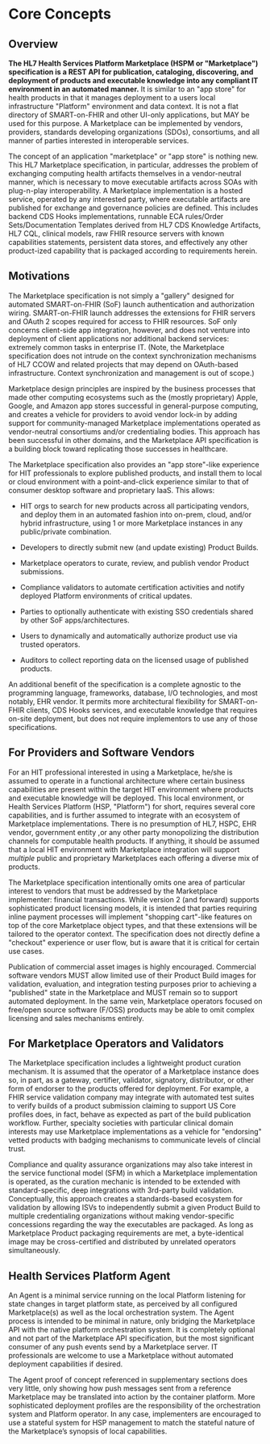 # Core Concepts

## Overview

**The HL7 Health Services Platform Marketplace (HSPM or "Marketplace") specification is a REST API for publication, cataloging, discovering, and deployment of products and executable knowledge into any compliant IT environment in an automated manner.** It is similar to an "app store" for health products in that it manages deployment to a users local infrastructure "Platform" environment and data context. It is not a flat directory of SMART-on-FHIR and other UI-only applications, but MAY be used for this purpose. A Marketplace can be implemented by vendors, providers, standards developing organizations (SDOs), consortiums, and all manner of parties interested in interoperable services.

The concept of an application "marketplace" or "app store" is nothing new. This HL7 Marketplace specification, in particular, addresses the problem of exchanging computing health artifacts themselves in a vendor-neutral manner, which is necessary to move executable artifacts across SOAs with plug-n-play interoperability. A Marketplace implementation is a hosted service, operated by any interested party, where executable artifacts are published for exchange and governance policies are defined. This includes backend CDS Hooks implementations, runnable ECA rules/Order Sets/Documentation Templates derived from HL7 CDS Knowledge Artifacts, HL7 CQL, clinical models, raw FHIR resource servers with known capabilities statements, persistent data stores, and effectively any other product-ized capability that is packaged according to requirements herein.

## Motivations

The Marketplace specification is not simply a "gallery" designed for automated SMART-on-FHIR (SoF) launch authentication and authorization wiring. SMART-on-FHIR launch addresses the extensions for FHIR servers and OAuth 2 scopes required for access to FHIR resources. SoF only concerns client-side app integration, however, and does not venture into deployment of client applications nor additional backend services: extremely common tasks in enterprise IT. (Note, the Marketplace specification does not intrude on the context synchronization mechanisms of HL7 CCOW and related projects that may depend on OAuth-based infrastructure. Context synchronization and management is out of scope.)

Marketplace design principles are inspired by the business processes that made other computing ecosystems such as the (mostly proprietary) Apple, Google, and Amazon app stores successful in general-purpose computing, and creates a vehicle for providers to avoid vendor lock-in by adding support for community-managed Marketplace implementations operated as vendor-neutral consortiums and/or credentialing bodies. This approach has been successful in other domains, and the Marketplace API specification is a building block toward replicating those successes in healthcare.

The Marketplace specification also provides an "app store"-like experience for HIT professionals to explore published products, and install them to local or cloud environment with a point-and-click experience similar to that of consumer desktop software and proprietary IaaS. This allows:

* HIT orgs to search for new products across all participating vendors, and deploy them in an automated fashion into on-prem, cloud, and/or hybrid infrastructure, using 1 or more Marketplace instances in any public/private combination.

* Developers to directly submit new (and update existing) Product Builds.

* Marketplace operators to curate, review, and publish vendor Product submissions.

* Compliance validators to automate certification activities and notify deployed Platform environments of critical updates.

* Parties to optionally authenticate with existing SSO credentials shared by other SoF apps/architectures.

* Users to dynamically and automatically authorize product use via trusted operators.

* Auditors to collect reporting data on the licensed usage of published products.

An additional benefit of the specification is a complete agnostic to the programming language, frameworks, database, I/O technologies, and most notably, EHR vendor. It permits more architectural flexibility for  SMART-on-FHIR clients, CDS Hooks services, and executable knowledge that requires on-site deployment, but does not require implementors to use any of those specifications.

## For Providers and Software Vendors

For an HIT professional interested in using a Marketplace, he/she is assumed to operate in a functional architecture where certain business capabilities are present within the target HIT environment where products and executable knowledge will be deployed. This local environment, or Health Services Platform (HSP, "Platform") for short, requires several core capabilities, and is further assumed to integrate with an ecosystem of Marketplace implementations. There is no presumption of HL7, HSPC, EHR vendor, government entity ,or any other party monopolizing the distribution channels for computable health products. If anything, it should be assumed that a local HIT environment with Marketplace integration will support _multiple_ public and proprietary Marketplaces each offering a diverse mix of products.

The Marketplace specification intentionally omits one area of particular interest to vendors that must be addressed by the Marketplace implementer: financial transactions. While version 2 (and forward) supports sophisticated product licensing models, it is intended that parties requiring inline payment processes will implement "shopping cart"-like features on top of the core Marketplace object types, and that these extensions will be tailored to the operator context. The specification does not directly define a "checkout" experience or user flow, but is aware that it is critical for certain use cases.

Publication of commercial asset images is highly encouraged. Commercial software vendors MUST allow limited use of their Product Build images for validation, evaluation, and integration testing purposes prior to achieving a "published" state in the Marketplace and MUST remain so to support automated deployment. In the same vein, Marketplace operators focused on free/open source software (F/OSS) products may be able to omit complex licensing and sales mechanisms entirely.

## For Marketplace Operators and Validators

The Marketplace specification includes a lightweight product curation mechanism. It is assumed that the operator of a Marketplace instance does so, in part, as a gateway, certifier, validator, signatory, distributor, or other form of endorser to the products offered for deployment. For example, a FHIR service validation company may integrate with automated test suites to verify builds of a product submission claiming to support US Core profiles does, in fact, behave as expected as part of the build publication workflow. Further, specialty societies with particular clinical domain interests may use Marketplace implementations as a vehicle for "endorsing" vetted products with badging mechanisms to communicate levels of clincial trust.

Compliance and quality assurance organizations may also take interest in the service functional model (SFM) in which a Marketplace implementation is operated, as the curation mechanic is intended to be extended with standard-specific, deep integrations with 3rd-party build validation. Conceptually, this approach creates a standards-based ecosystem for validation by allowing ISVs to independently submit a given Product Build to multiple credentialing organizations without making vendor-specific concessions regarding the way the executables are packaged. As long as Marketplace Product packaging requirements are met, a byte-identical image may be cross-certified and distributed by unrelated operators simultaneously.

## Health Services Platform Agent

An Agent is a minimal service running on the local Platform listening for state changes in target platform state, as perceived by all configured Marketplace(s) as well as the local orchestration system. The Agent process is intended to be minimal in nature, only bridging the Marketplace API with the native platform orchestration system. It is completely optional and not part of the Marketplace API specification, but the most significant consumer of any push events send by a Marketplace server. IT professionals are welcome to use a Marketplace without automated deployment capabilities if desired.

The Agent proof of concept referenced in supplementary sections does very little, only showing how push messages sent from a reference Marketplace may be translated into action by the container platform. More sophisticated deployment profiles are the responsibility of the orchestration system and Platform operator. In any case, implementers are encouraged to use a stateful system for HSP management to match the stateful nature of the Marketplace’s synopsis of local capabilities.
